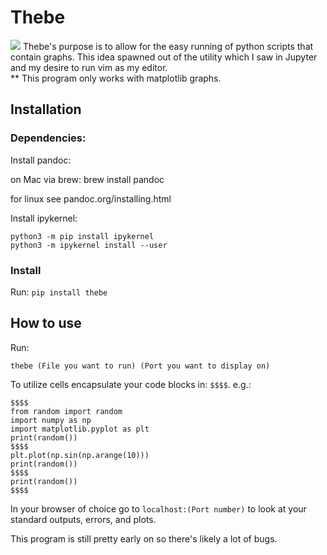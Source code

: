 # Thebe
![](https://thumbs.gfycat.com/GrossVerifiableAnemone-size_restricted.gif)
Thebe's purpose is to allow for the easy running of python scripts that contain graphs. This idea spawned out of the utility which I saw in Jupyter and my desire to run vim as my editor.  
** This program only works with matplotlib graphs.

## Installation
### Dependencies:
Install pandoc:

on Mac via brew:
brew install pandoc

for linux see pandoc.org/installing.html

Install ipykernel:

```
python3 -m pip install ipykernel
python3 -m ipykernel install --user
```
### Install  

Run: 	```pip install thebe``` 

## How to use
Run: 
```
thebe (File you want to run) (Port you want to display on)
```

To utilize cells encapsulate your code blocks in: ```$$$$```.
e.g.:

```
$$$$
from random import random
import numpy as np
import matplotlib.pyplot as plt
print(random())
$$$$
plt.plot(np.sin(np.arange(10)))
print(random())
$$$$
print(random())
$$$$
```
  
In your browser of choice go to ``` localhost:(Port number) ``` to look at your standard outputs, errors, and plots.

This program is still pretty early on so there's likely a lot of bugs.


